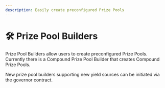 ```yaml
---
description: Easily create preconfigured Prize Pools
---
```


# 🛠 Prize Pool Builders

Prize Pool Builders allow users to create preconfigured Prize Pools.  Currently there is a Compound Prize Pool Builder that creates Compound Prize Pools. 

New prize pool builders supporting new yield sources can be initiated via the governor contract. 

